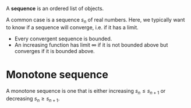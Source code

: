 A **sequence** is an ordered list of objects. 

A common case is a sequence $s_n$ of real numbers. Here, we typically want to know if a sequence will converge, i.e. if it has a limit.

* Every convergent sequence is bounded.
* An increasing function has limit $\infty$ if it is not bounded above but converges if it is bounded above.

# Monotone sequence

A monotone sequence is one that is either increasing $s_n \leq s_{n+1}$ or decreasing $s_n \geq s_{n+1}$.